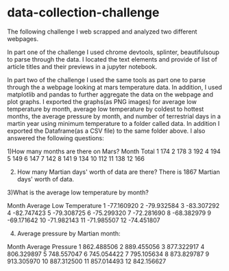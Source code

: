 # data-collection-challenge

The following challenge I web scrapped and analyzed two different webpages. 

In part one of the challenge I used chrome devtools, splinter, beautifulsoup to parse through the data. I located the text elements and provide of list of article titles and their previews in a jupyter notebook. 

In part two of the challenge I used the same tools as part one to parse through the a webpage looking at mars temperature data. In addition, I used matplotlib and pandas to further aggregate the data on the webpage and plot graphs. I exported the graphs(as PNG images) for average low temperature by month, average low temperature by coldest to hottest months, the average pressure by month, and number of terrestrial days in a martin year using minimum temperature to a folder called data. In addition I exported the Dataframe(as a CSV file) to the same folder above. I also answered the following questions:

1)How many months are there on Mars?
Month Total
1     174
2     178
3     192
4     194
5     149
6     147
7     142
8     141
9     134
10    112
11    138
12    166

2) How many Martian days' worth of data are there?
There is 1867 Martian days' worth of data.

3)What is the average low temperature by month?

Month   Average Low Temperature
1       -77.160920
2       -79.932584
3       -83.307292
4       -82.747423
5       -79.308725
6       -75.299320
7       -72.281690
8       -68.382979
9       -69.171642
10      -71.982143
11      -71.985507
12      -74.451807

4) Average pressure by Martian month:

Month Average Pressure 
1     862.488506
2     889.455056
3     877.322917
4     806.329897
5     748.557047
6     745.054422
7     795.105634
8     873.829787
9     913.305970
10    887.312500
11    857.014493
12    842.156627


